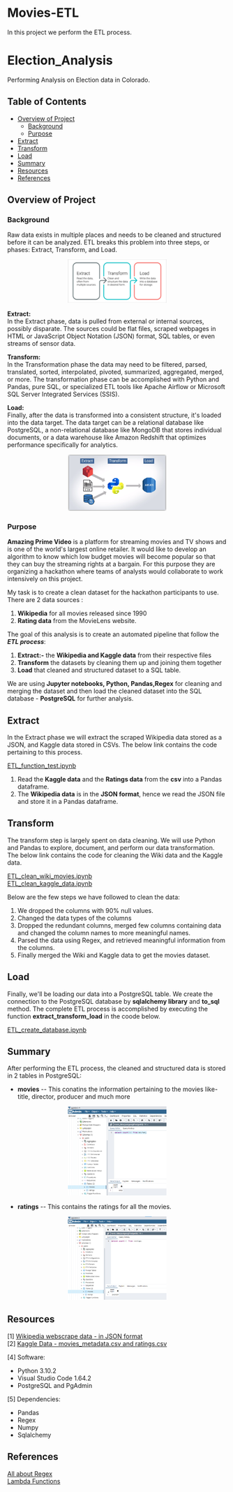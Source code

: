 # Movies-ETL
In this project we perform the ETL process.

# Election_Analysis
Performing Analysis on Election data in Colorado. 

## Table of Contents
- [Overview of Project](#OverviewProject)
  * [Background](#Background)
  * [Purpose](#purpose)
- [Extract](#extract)
- [Transform](#transform)
- [Load](#load)
- [Summary](#Summary)
- [Resources](#resources)
- [References](#references)


## <a name="OverviewProject"></a>Overview of Project
### <a name="Background"></a>Background
Raw data exists in multiple places and needs to be cleaned and structured before it can be analyzed. ETL breaks this problem into three steps, or phases: Extract, Transform, and Load. 
<p align="center"> <img src = "Resources/etl.png" width ="45%"> </p> 

**Extract:**<br>
In the Extract phase, data is pulled from external or internal sources, possibly disparate. The sources could be flat files, scraped webpages in HTML or JavaScript Object Notation (JSON) format, SQL tables, or even streams of sensor data.

**Transform:** <br>
In the Transformation phase the data may need to be filtered, parsed, translated, sorted, interpolated, pivoted, summarized, aggregated, merged, or more. The transformation phase can be accomplished with Python and Pandas, pure SQL, or specialized ETL tools like Apache Airflow or Microsoft SQL Server Integrated Services (SSIS).

**Load:** <br>
Finally, after the data is transformed into a consistent structure, it's loaded into the data target. The data target can be a relational database like PostgreSQL, a non-relational database like MongoDB that stores individual documents, or a data warehouse like Amazon Redshift that optimizes performance specifically for analytics. 
<p align="center"> <img src = "Resources/etl1.png" width ="45%"> </p> 

### <a name="Purpose"></a>Purpose

**Amazing Prime Video** is a platform for streaming movies and TV shows and is one of the world's largest online retailer. It would like to develop an algorithm to know which low budget movies will become popular so that they can buy the streaming rights at a bargain. For this purpose they are organizing a hackathon where teams of analysts would collaborate to work intensively on this project. 

My task is to create a clean dataset for the hackathon participants to use. There are 2 data sources : 
1. **Wikipedia** for all movies released since 1990 
2. **Rating data** from the MovieLens website. 

The goal of this analysis is to create an automated pipeline that follow the ***ETL process***: 
1. **Extract:-** the **Wikipedia and Kaggle data** from their respective files
2. **Transform** the datasets by cleaning them up and joining them together 
3. **Load** that cleaned and structured dataset to a SQL table. 

We are using **Jupyter notebooks, Python, Pandas,Regex** for cleaning and merging the dataset and then load the cleaned dataset into the SQL database - **PostgreSQL** for further analysis. 


## <a name="Extract"></a>Extract

In the Extract phase we will extract the scraped Wikipedia data stored as a JSON, and Kaggle data stored in CSVs. The below link contains the code pertaining to this process.

[ETL_function_test.ipynb](Challenge/ETL_function_test.ipynb) <br>

 1. Read the **Kaggle data** and the **Ratings data** from the **csv** into a Pandas dataframe.
 2. The **Wikipedia data** is in the **JSON format**, hence we read the JSON file and store it in a Pandas dataframe.


## <a name="Transform"></a>Transform

The transform step is largely spent on data cleaning. We will use Python and Pandas to explore, document, and perform our data transformation. The below link contains the code for cleaning the Wiki data and the Kaggle data.

[ETL_clean_wiki_movies.ipynb](Challenge/ETL_clean_kaggle_data.ipynb) <br>
[ETL_clean_kaggle_data.ipynb](Challenge/ETL_clean_kaggle_data.ipynb) <br>

Below are the few steps we have followed to clean the data:
1. We dropped the columns with 90% null values.
2. Changed the data types of the columns
3. Dropped the redundant columns, merged few columns containing data and changed the column names to more meaningful names.
4. Parsed the data using Regex, and retrieved meaningful information from the columns.
5. Finally merged the Wiki and Kaggle data to get the movies dataset.

## <a name="Load"></a>Load
Finally, we'll be loading our data into a PostgreSQL table. We create the connection to the PostgreSQL database by **sqlalchemy library** and **to_sql** method. The complete ETL process is accomplished by executing the function **extract_transform_load** in the coode below. 

[ETL_create_database.ipynb](Challenge/ETL_create_database.ipynb)

 
## <a name="Summary"></a>Summary

After performing the ETL process, the cleaned and structured data is stored in 2 tables in PostgreSQL:

* **movies** -- This conatins the information pertaining to the movies like- title, director, producer and much more

<p align="center"> <img src = "Resources/movies_query.png" width ="45%"> </p> 

* **ratings** -- This contains the ratings for all the movies.

<p align="center"> <img src = "Resources/ratings_query.png" width ="45%"> </p> 

## <a name="resources"></a> Resources
[1] [Wikipedia webscrape data - in JSON format](wikipedia-movies.json) <br>
[2] [Kaggle Data - movies_metadata.csv and ratings.csv](https://www.kaggle.com/datasets/rounakbanik/the-movies-dataset)  <br>

[4] Software: 
* Python 3.10.2
* Visual Studio Code 1.64.2
* PostgreSQL and PgAdmin <br>

[5] Dependencies:
* Pandas
* Regex
* Numpy
* Sqlalchemy

## <a name="references"></a> References

[All about Regex](https://courses.bootcampspot.com/courses/1154/pages/8-dot-3-9-write-regular-expressions?module_item_id=475619)<br>
[Lambda Functions](https://realpython.com/python-lambda/)


